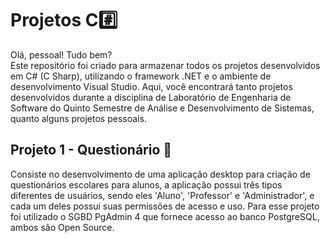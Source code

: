 # Projetos C#️⃣

Olá, pessoal! Tudo bem?  
Este repositório foi criado para armazenar todos os projetos desenvolvidos em C# (C Sharp), utilizando o framework .NET e o ambiente de desenvolvimento Visual Studio. Aqui, você 
encontrará tanto projetos desenvolvidos durante a disciplina de Laboratório de Engenharia de Software do Quinto Semestre de Análise e Desenvolvimento de Sistemas, quanto alguns 
projetos pessoais.

## Projeto 1 - Questionário 🧾

Consiste no desenvolvimento de uma aplicação desktop para criação de questionários escolares para alunos, a aplicação possui três tipos diferentes de usuários, sendo eles 'Aluno', 
'Professor' e 'Administrador', e cada um deles possui suas permissões de acesso e uso. Para esse projeto foi utilizado o SGBD PgAdmin 4 que fornece acesso ao banco PostgreSQL, 
ambos são Open Source.
